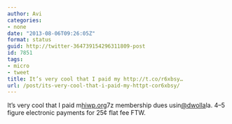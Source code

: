 ```yaml
---
author: Avi
categories:
- none
date: "2013-08-06T09:26:05Z"
format: status
guid: http://twitter-364739154296311809-post
id: 7851
tags:
- micro
- tweet
title: It’s very cool that I paid my http://t.co/r6xbsy…
url: /post/its-very-cool-that-i-paid-my-httpt-cor6xbsy/
---
```

It’s very cool that I paid m[hiwp.org](http://hiwp.org)7z membership dues usin[@dwolla](http://twitter.com/dwolla)la. 4–5 figure electronic payments for 25¢ flat fee FTW.